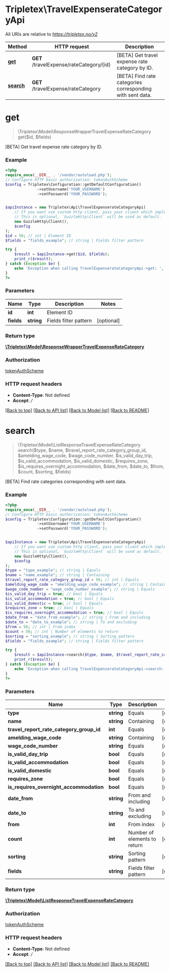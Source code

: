 # Tripletex\TravelExpenserateCategoryApi

All URIs are relative to *https://tripletex.no/v2*

Method | HTTP request | Description
------------- | ------------- | -------------
[**get**](TravelExpenserateCategoryApi.md#get) | **GET** /travelExpense/rateCategory/{id} | [BETA] Get travel expense rate category by ID.
[**search**](TravelExpenserateCategoryApi.md#search) | **GET** /travelExpense/rateCategory | [BETA] Find rate categories corresponding with sent data.

# **get**
> \Tripletex\Model\ResponseWrapperTravelExpenseRateCategory get($id, $fields)

[BETA] Get travel expense rate category by ID.

### Example
```php
<?php
require_once(__DIR__ . '/vendor/autoload.php');
// Configure HTTP basic authorization: tokenAuthScheme
$config = Tripletex\Configuration::getDefaultConfiguration()
              ->setUsername('YOUR_USERNAME')
              ->setPassword('YOUR_PASSWORD');


$apiInstance = new Tripletex\Api\TravelExpenserateCategoryApi(
    // If you want use custom http client, pass your client which implements `GuzzleHttp\ClientInterface`.
    // This is optional, `GuzzleHttp\Client` will be used as default.
    new GuzzleHttp\Client(),
    $config
);
$id = 56; // int | Element ID
$fields = "fields_example"; // string | Fields filter pattern

try {
    $result = $apiInstance->get($id, $fields);
    print_r($result);
} catch (Exception $e) {
    echo 'Exception when calling TravelExpenserateCategoryApi->get: ', $e->getMessage(), PHP_EOL;
}
?>
```

### Parameters

Name | Type | Description  | Notes
------------- | ------------- | ------------- | -------------
 **id** | **int**| Element ID |
 **fields** | **string**| Fields filter pattern | [optional]

### Return type

[**\Tripletex\Model\ResponseWrapperTravelExpenseRateCategory**](../Model/ResponseWrapperTravelExpenseRateCategory.md)

### Authorization

[tokenAuthScheme](../../README.md#tokenAuthScheme)

### HTTP request headers

 - **Content-Type**: Not defined
 - **Accept**: */*

[[Back to top]](#) [[Back to API list]](../../README.md#documentation-for-api-endpoints) [[Back to Model list]](../../README.md#documentation-for-models) [[Back to README]](../../README.md)

# **search**
> \Tripletex\Model\ListResponseTravelExpenseRateCategory search($type, $name, $travel_report_rate_category_group_id, $amelding_wage_code, $wage_code_number, $is_valid_day_trip, $is_valid_accommodation, $is_valid_domestic, $requires_zone, $is_requires_overnight_accommodation, $date_from, $date_to, $from, $count, $sorting, $fields)

[BETA] Find rate categories corresponding with sent data.

### Example
```php
<?php
require_once(__DIR__ . '/vendor/autoload.php');
// Configure HTTP basic authorization: tokenAuthScheme
$config = Tripletex\Configuration::getDefaultConfiguration()
              ->setUsername('YOUR_USERNAME')
              ->setPassword('YOUR_PASSWORD');


$apiInstance = new Tripletex\Api\TravelExpenserateCategoryApi(
    // If you want use custom http client, pass your client which implements `GuzzleHttp\ClientInterface`.
    // This is optional, `GuzzleHttp\Client` will be used as default.
    new GuzzleHttp\Client(),
    $config
);
$type = "type_example"; // string | Equals
$name = "name_example"; // string | Containing
$travel_report_rate_category_group_id = 56; // int | Equals
$amelding_wage_code = "amelding_wage_code_example"; // string | Containing
$wage_code_number = "wage_code_number_example"; // string | Equals
$is_valid_day_trip = true; // bool | Equals
$is_valid_accommodation = true; // bool | Equals
$is_valid_domestic = true; // bool | Equals
$requires_zone = true; // bool | Equals
$is_requires_overnight_accommodation = true; // bool | Equals
$date_from = "date_from_example"; // string | From and including
$date_to = "date_to_example"; // string | To and excluding
$from = 56; // int | From index
$count = 56; // int | Number of elements to return
$sorting = "sorting_example"; // string | Sorting pattern
$fields = "fields_example"; // string | Fields filter pattern

try {
    $result = $apiInstance->search($type, $name, $travel_report_rate_category_group_id, $amelding_wage_code, $wage_code_number, $is_valid_day_trip, $is_valid_accommodation, $is_valid_domestic, $requires_zone, $is_requires_overnight_accommodation, $date_from, $date_to, $from, $count, $sorting, $fields);
    print_r($result);
} catch (Exception $e) {
    echo 'Exception when calling TravelExpenserateCategoryApi->search: ', $e->getMessage(), PHP_EOL;
}
?>
```

### Parameters

Name | Type | Description  | Notes
------------- | ------------- | ------------- | -------------
 **type** | **string**| Equals | [optional]
 **name** | **string**| Containing | [optional]
 **travel_report_rate_category_group_id** | **int**| Equals | [optional]
 **amelding_wage_code** | **string**| Containing | [optional]
 **wage_code_number** | **string**| Equals | [optional]
 **is_valid_day_trip** | **bool**| Equals | [optional]
 **is_valid_accommodation** | **bool**| Equals | [optional]
 **is_valid_domestic** | **bool**| Equals | [optional]
 **requires_zone** | **bool**| Equals | [optional]
 **is_requires_overnight_accommodation** | **bool**| Equals | [optional]
 **date_from** | **string**| From and including | [optional]
 **date_to** | **string**| To and excluding | [optional]
 **from** | **int**| From index | [optional]
 **count** | **int**| Number of elements to return | [optional]
 **sorting** | **string**| Sorting pattern | [optional]
 **fields** | **string**| Fields filter pattern | [optional]

### Return type

[**\Tripletex\Model\ListResponseTravelExpenseRateCategory**](../Model/ListResponseTravelExpenseRateCategory.md)

### Authorization

[tokenAuthScheme](../../README.md#tokenAuthScheme)

### HTTP request headers

 - **Content-Type**: Not defined
 - **Accept**: */*

[[Back to top]](#) [[Back to API list]](../../README.md#documentation-for-api-endpoints) [[Back to Model list]](../../README.md#documentation-for-models) [[Back to README]](../../README.md)

